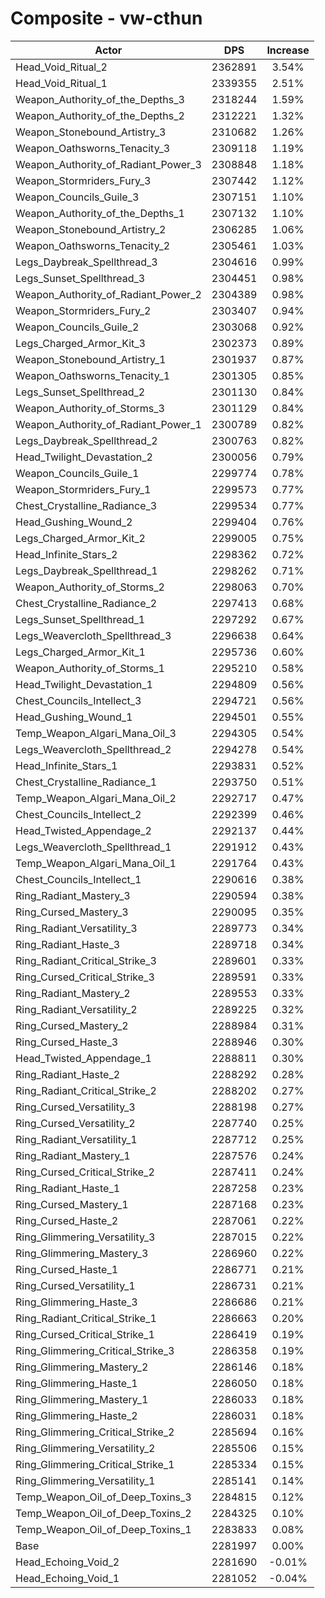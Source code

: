 # Composite - vw-cthun
| Actor | DPS | Increase |
|---|:---:|:---:|
|Head_Void_Ritual_2|2362891|3.54%|
|Head_Void_Ritual_1|2339355|2.51%|
|Weapon_Authority_of_the_Depths_3|2318244|1.59%|
|Weapon_Authority_of_the_Depths_2|2312221|1.32%|
|Weapon_Stonebound_Artistry_3|2310682|1.26%|
|Weapon_Oathsworns_Tenacity_3|2309118|1.19%|
|Weapon_Authority_of_Radiant_Power_3|2308848|1.18%|
|Weapon_Stormriders_Fury_3|2307442|1.12%|
|Weapon_Councils_Guile_3|2307151|1.10%|
|Weapon_Authority_of_the_Depths_1|2307132|1.10%|
|Weapon_Stonebound_Artistry_2|2306285|1.06%|
|Weapon_Oathsworns_Tenacity_2|2305461|1.03%|
|Legs_Daybreak_Spellthread_3|2304616|0.99%|
|Legs_Sunset_Spellthread_3|2304451|0.98%|
|Weapon_Authority_of_Radiant_Power_2|2304389|0.98%|
|Weapon_Stormriders_Fury_2|2303407|0.94%|
|Weapon_Councils_Guile_2|2303068|0.92%|
|Legs_Charged_Armor_Kit_3|2302373|0.89%|
|Weapon_Stonebound_Artistry_1|2301937|0.87%|
|Weapon_Oathsworns_Tenacity_1|2301305|0.85%|
|Legs_Sunset_Spellthread_2|2301130|0.84%|
|Weapon_Authority_of_Storms_3|2301129|0.84%|
|Weapon_Authority_of_Radiant_Power_1|2300789|0.82%|
|Legs_Daybreak_Spellthread_2|2300763|0.82%|
|Head_Twilight_Devastation_2|2300056|0.79%|
|Weapon_Councils_Guile_1|2299774|0.78%|
|Weapon_Stormriders_Fury_1|2299573|0.77%|
|Chest_Crystalline_Radiance_3|2299534|0.77%|
|Head_Gushing_Wound_2|2299404|0.76%|
|Legs_Charged_Armor_Kit_2|2299005|0.75%|
|Head_Infinite_Stars_2|2298362|0.72%|
|Legs_Daybreak_Spellthread_1|2298262|0.71%|
|Weapon_Authority_of_Storms_2|2298063|0.70%|
|Chest_Crystalline_Radiance_2|2297413|0.68%|
|Legs_Sunset_Spellthread_1|2297292|0.67%|
|Legs_Weavercloth_Spellthread_3|2296638|0.64%|
|Legs_Charged_Armor_Kit_1|2295736|0.60%|
|Weapon_Authority_of_Storms_1|2295210|0.58%|
|Head_Twilight_Devastation_1|2294809|0.56%|
|Chest_Councils_Intellect_3|2294721|0.56%|
|Head_Gushing_Wound_1|2294501|0.55%|
|Temp_Weapon_Algari_Mana_Oil_3|2294305|0.54%|
|Legs_Weavercloth_Spellthread_2|2294278|0.54%|
|Head_Infinite_Stars_1|2293831|0.52%|
|Chest_Crystalline_Radiance_1|2293750|0.51%|
|Temp_Weapon_Algari_Mana_Oil_2|2292717|0.47%|
|Chest_Councils_Intellect_2|2292399|0.46%|
|Head_Twisted_Appendage_2|2292137|0.44%|
|Legs_Weavercloth_Spellthread_1|2291912|0.43%|
|Temp_Weapon_Algari_Mana_Oil_1|2291764|0.43%|
|Chest_Councils_Intellect_1|2290616|0.38%|
|Ring_Radiant_Mastery_3|2290594|0.38%|
|Ring_Cursed_Mastery_3|2290095|0.35%|
|Ring_Radiant_Versatility_3|2289773|0.34%|
|Ring_Radiant_Haste_3|2289718|0.34%|
|Ring_Radiant_Critical_Strike_3|2289601|0.33%|
|Ring_Cursed_Critical_Strike_3|2289591|0.33%|
|Ring_Radiant_Mastery_2|2289553|0.33%|
|Ring_Radiant_Versatility_2|2289225|0.32%|
|Ring_Cursed_Mastery_2|2288984|0.31%|
|Ring_Cursed_Haste_3|2288946|0.30%|
|Head_Twisted_Appendage_1|2288811|0.30%|
|Ring_Radiant_Haste_2|2288292|0.28%|
|Ring_Radiant_Critical_Strike_2|2288202|0.27%|
|Ring_Cursed_Versatility_3|2288198|0.27%|
|Ring_Cursed_Versatility_2|2287740|0.25%|
|Ring_Radiant_Versatility_1|2287712|0.25%|
|Ring_Radiant_Mastery_1|2287576|0.24%|
|Ring_Cursed_Critical_Strike_2|2287411|0.24%|
|Ring_Radiant_Haste_1|2287258|0.23%|
|Ring_Cursed_Mastery_1|2287168|0.23%|
|Ring_Cursed_Haste_2|2287061|0.22%|
|Ring_Glimmering_Versatility_3|2287015|0.22%|
|Ring_Glimmering_Mastery_3|2286960|0.22%|
|Ring_Cursed_Haste_1|2286771|0.21%|
|Ring_Cursed_Versatility_1|2286731|0.21%|
|Ring_Glimmering_Haste_3|2286686|0.21%|
|Ring_Radiant_Critical_Strike_1|2286663|0.20%|
|Ring_Cursed_Critical_Strike_1|2286419|0.19%|
|Ring_Glimmering_Critical_Strike_3|2286358|0.19%|
|Ring_Glimmering_Mastery_2|2286146|0.18%|
|Ring_Glimmering_Haste_1|2286050|0.18%|
|Ring_Glimmering_Mastery_1|2286033|0.18%|
|Ring_Glimmering_Haste_2|2286031|0.18%|
|Ring_Glimmering_Critical_Strike_2|2285694|0.16%|
|Ring_Glimmering_Versatility_2|2285506|0.15%|
|Ring_Glimmering_Critical_Strike_1|2285334|0.15%|
|Ring_Glimmering_Versatility_1|2285141|0.14%|
|Temp_Weapon_Oil_of_Deep_Toxins_3|2284815|0.12%|
|Temp_Weapon_Oil_of_Deep_Toxins_2|2284325|0.10%|
|Temp_Weapon_Oil_of_Deep_Toxins_1|2283833|0.08%|
|Base|2281997|0.00%|
|Head_Echoing_Void_2|2281690|-0.01%|
|Head_Echoing_Void_1|2281052|-0.04%|
